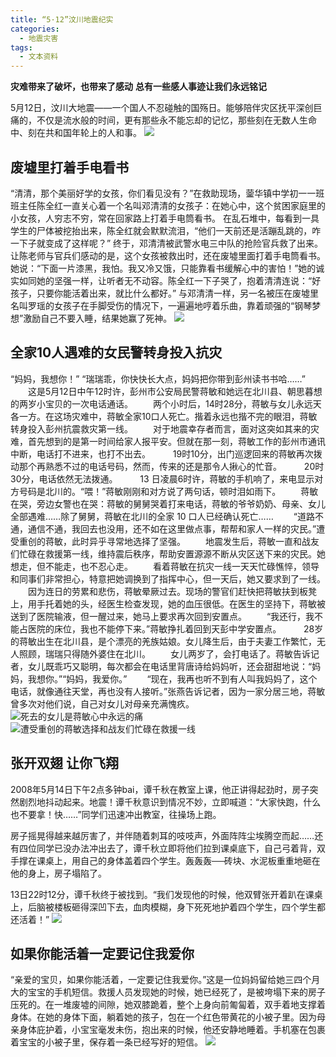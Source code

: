 ```yaml
---
title: “5·12”汶川地震纪实
categories:
  - 地震灾害
tags:
  - 文本资料
---
```

**灾难带来了破坏，也带来了感动**
**总有一些感人事迹让我们永远铭记**

5月12日，汶川大地震——一个国人不忍碰触的国殇日。能够陪伴灾区抚平深创巨痛的，不仅是流水般的时间，更有那些永不能忘却的记忆，那些刻在无数人生命中、刻在共和国年轮上的人和事。
![](https://timgsa.baidu.com/timg?image&quality=80&size=b9999_10000&sec=1607492840109&di=782d2c27f863e1a59cb2cd3c542ae749&imgtype=0&src=http%3A%2F%2Fqqpublic.qpic.cn%2Fqq_public%2F0%2F0-3184571136-A8971A0155595C46889A7D4861663D8B%2F0%3Ffmt%3Djpg%26size%3D75%26h%3D580%26w%3D900%26ppv%3D1.jpg)

## 废墟里打着手电看书
“清清，那个美丽好学的女孩，你们看见没有？”在救助现场，蓥华镇中学初一一班班主任陈全红一直关心着一个名叫邓清清的女孩子：在她心中，这个贫困家庭里的小女孩，人穷志不穷，常在回家路上打着手电筒看书。
在乱石堆中，每看到一具学生的尸体被挖抬出来，陈全红就会默默流泪，“他们一天前还是活蹦乱跳的，咋一下子就变成了这样呢？”
终于，邓清清被武警水电三中队的抢险官兵救了出来。让陈老师与官兵们感动的是，这个女孩被救出时，还在废墟里面打着手电筒看书。她说：“下面一片漆黑，我怕。我又冷又饿，只能靠看书缓解心中的害怕！”她的诚实如同她的坚强一样，让听者无不动容。陈全红一下子哭了，抱着清清连说：“好孩子，只要你能活着出来，就比什么都好。”
与邓清清一样，另一名被压在废墟里名叫罗瑶的女孩子在手脚受伤的情况下，一遍遍地哼着乐曲，靠着顽强的“钢琴梦想”激励自己不要入睡，结果她赢了死神。
![](http://i2.sinaimg.cn/dy/s/2008-05-14/61bb250eb961105b911a222d4f177751.jpg)

## 全家10人遇难的女民警转身投入抗灾
“妈妈，我想你！”   “瑞瑞乖，你快快长大点，妈妈把你带到彭州读书书哈……”
　　这是5月12日中午12时许，彭州市公安局民警蒋敏和她远在北川县、朝思暮想的两岁小宝贝的一次电话通话。
　　两个小时后，14时28分，蒋敏与女儿永远天各一方。在这场灾难中，蒋敏全家10口人死亡。揩着永远也揩不完的眼泪，蒋敏转身投入彭州抗震救灾第一线。
　　对于地震幸存者而言，面对这突如其来的灾难，首先想到的是第一时间给家人报平安。但就在那一刻，蒋敏工作的彭州市通讯中断，电话打不进来，也打不出去。
　　 19时10分，出门巡逻回来的蒋敏再次拨动那个再熟悉不过的电话号码，然而，传来的还是那令人揪心的忙音。
　　 20时30分，电话依然无法拨通。
　　 13 日凌晨6时许，蒋敏的手机响了，来电显示对方号码是北川的。“喂！”蒋敏刚刚和对方说了两句话，顿时泪如雨下。
　　蒋敏在哭，旁边女警也在哭：蒋敏的舅舅哭着打来电话，蒋敏的爷爷奶奶、母亲、女儿全部遇难……除了舅舅，蒋敏在北川的全家 10 口人已经确认死亡……
　　“道路不通，通信不通，我回去也没用，还不如在这里做点事，帮帮和家人一样的灾民。”遭受重创的蒋敏，此时异乎寻常地选择了坚强。
　　地震发生后，蒋敏一直和战友们忙碌在救援第一线，维持震后秩序，帮助安置源源不断从灾区送下来的灾民。她想走，但不能走，也不忍心走。
　　看着蒋敏在抗灾一线一天天忙碌憔悴，领导和同事们非常担心，特意把她调换到了指挥中心，但一天后，她又要求到了一线。
　　因为连日的劳累和悲伤，蒋敏晕厥过去。现场的警官们赶快把蒋敏扶到板凳上，用手托着她的头，经医生检查发现，她的血压很低。在医生的坚持下，蒋敏被送到了医院输液，但一醒过来，她马上要求再次回到安置点。
　　“我还行，我不能占医院的床位，我也不能停下来。”蒋敏挣扎着回到天彭中学安置点。
　　 28岁的蒋敏出生在北川县，是个漂亮的羌族姑娘。女儿降生后，由于夫妻工作繁忙，无人照顾，瑞瑞只得随外婆住在北川。
　　女儿两岁了，会打电话了。蒋敏告诉记者，女儿既乖巧又聪明，每次都会在电话里背唐诗给妈妈听，还会甜甜地说：“妈妈，我想你。”“妈妈，我爱你。”
　　“现在，我再也听不到有人叫我妈妈了，这个电话，就像通往天堂，再也没有人接听。”张燕告诉记者，因为一家分居三地，蒋敏曾多次对他们说，自己对女儿对母亲充满愧疚。
![死去的女儿是蒋敏心中永远的痛](http://szbz.hangzhou.com.cn/dskb/media/1/3/2008-05/19/12/res01_attpic_brief.jpg)
![遭受重创的蒋敏选择和战友们忙碌在救援一线](http://szbz.hangzhou.com.cn/dskb/media/1/3/2008-05/19/12/res02_attpic_brief.jpg)

## 张开双翅 让你飞翔
2008年5月14日下午2点多钟bai，谭千秋在教室上课，他正讲得起劲时，房子突然剧烈地抖动起来。地震！谭千秋意识到情况不妙，立即喊道：“大家快跑，什么也不要拿！快……”同学们迅速冲出教室，往操场上跑。

房子摇晃得越来越厉害了，并伴随着刺耳的吱吱声，外面阵阵尘埃腾空而起……还有四位同学已没办法冲出去了，谭千秋立即将他们拉到课桌底下，自己弓着背，双手撑在课桌上，用自己的身体盖着四个学生。轰轰轰──砖块、水泥板重重地砸在他的身上，房子塌陷了。

13日22时12分，谭千秋终于被找到。“我们发现他的时候，他双臂张开着趴在课桌上，后脑被楼板砸得深凹下去，血肉模糊，身下死死地护着四个学生，四个学生都还活着！”
![](https://iknow-pic.cdn.bcebos.com/a1ec08fa513d2697eabc4c255bfbb2fb4316d85f?x-bce-process=image/resize,m_lfit,w_600,h_800,limit_1)

## 如果你能活着一定要记住我爱你
“亲爱的宝贝，如果你能活着，一定要记住我爱你。”这是一位妈妈留给她三四个月大的宝宝的手机短信。救援人员发现她的时候，她已经死了，是被垮塌下来的房子压死的。在一堆废墟的间隙，她双膝跪着，整个上身向前匍匐着，双手着地支撑着身体。在她的身体下面，躺着她的孩子，包在一个红色带黄花的小被子里。因为母亲身体庇护着，小宝宝毫发未伤，抱出来的时候，他还安静地睡着。手机塞在包裹着宝宝的小被子里，保存着一条已经写好的短信。
![](http://5b0988e595225.cdn.sohucs.com/images/20190512/b7ac622105d5452097a6c95390d104a0.jpeg)
